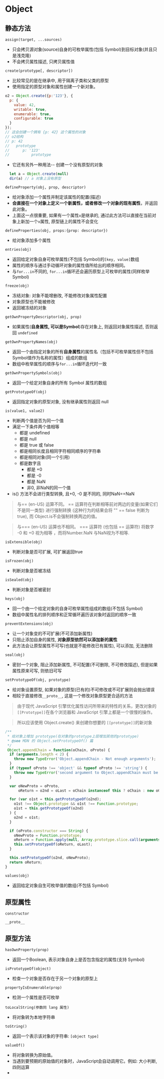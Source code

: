
# Object

## 静态方法

`assign(target, ...sources)`
  + 只会拷贝源对象(source)自身的可枚举属性(包括 Symbol)到目标对象(并且只是浅克隆)
  + 不会拷贝属性描述, 只拷贝属性值

`create(prototype[, descriptor])`
  + 比较常见的是在继承中, 用于隔离子类和父类的原型
  + 使用指定的原型对象和属性创建一个新对象。
  ```js
  o2 = Object.create({p:'123'}, {
    p: {
      value: 42,
      writable: true,
      enumerable: true,
      configurable: true
    }
  });
  // 这会创建一个拥有 {p: 42} 这个属性的对象
  // o2结构
  // p: 42
  //   prototype
  //      p: '123'
  //          prototype
  ``` 
  + 它还有另外一种用法-- 创建一个没有原型的对象
  ```js
    let a = Object.create(null)
    dir(a) // a 对象上没有原型
  ``` 

`defineProperty(obj, prop, descriptor)`
  + 给对象添加一个属性并制定该属性的配置(描述)
  + **会直接在一个对象上定义一个新属性，或者修改一个对象的现有属性**，并返回此对象。
  + 上面这一点很重要, 如果有一个属性`x`是继承的, 通过此方法可以直接在当前对象上新加一个`x`属性, 原型链上的属性不会变化

`defineProperties(obj, props:{prop: descriptor})`
  + 给对象添加多个属性

`entries(obj)`
  + 返回给定对象自身可枚举属性(不包括 Symbol)的`[key, value]`数组
  + 属性的顺序与通过手动循环对象的属性值所给出的顺序相同。
  + 与`for...in`不同的, `for...in`循环还会遍历原型上可枚举的属性(同样枚举 Symbol)

`freeze(obj)`
  + 冻结对象: 对象不能增删改, 不能修改对象属性配置
  + 对象原型也不能被修改
  + 返回被冻结的对象

`getOwnPropertyDescriptor(obj, prop)`
  + 如果属性(**自身属性, 可以是Symbol**)存在对象上, 则返回对象属性描述, 否则返回 `undefined`
  
`getOwnPropertyNames(obj)`
  + 返回一个由指定对象的所有**自身属性**的属性名（包括不可枚举属性但不包括Symbol值作为名称的属性）组成的数组
  + 数组中枚举属性的顺序与`for...in`循环迭代时一致

`getOwnPropertySymbols(obj)`
  + 返回一个给定对象自身的所有 Symbol 属性的数组

`getPrototypeOf(obj)`
  + 返回指定对象的原型对象, 没有继承属性则返回 null

`is(value1, value2)`
  + 判断两个值是否为同一个值
  + 满足一下条件两个值相等
    + 都是 undefined
    + 都是 null
    + 都是 true 或 false
    + 都是相同长度且相同字符相同顺序的字符串
    + 都是相同对象(同一个引用)
    + 都是数字且
      + 都是 +0
      + 都是 -0
      + 都是 NaN
      + 非0, 非NaN的同一个值
  + is() 方法不会进行类型转换, 且+0, -0 是不同的, 同时NaN==NaN
  > 与== (en-US) 运算不同。  == 运算符在判断相等前对两边的变量(如果它们不是同一类型) 进行强制转换 (这种行为的结果会将 "" == false 判断为 true), 而 Object.is不会强制转换两边的值。

  > 与=== (en-US) 运算也不相同。 === 运算符 (也包括 == 运算符) 将数字 -0 和 +0 视为相等 ，而将Number.NaN 与NaN视为不相等.

`isExtensible(obj)`
  + 判断对象是否可扩展, 可扩展返回true

`isFrozen(obj)`
  + 判断对象是否被冻结

`isSealed(obj)`
  + 判断对象是否被密封

`keys(obj)`
  + 回一个由一个给定对象的自身可枚举属性组成的数组(不包括 Symbol)
  + 数组中属性名的排列顺序和正常循环遍历该对象时返回的顺序一致

`preventExtensions(obj)`
  + 让一个对象变的不可扩展(不可添加新属性)
  + 只阻止添加自身的属性, **对象原型依然可以添加新的属性**
  + 此方法会让原型属性不可写(也就是不能修改已有属性), 可以添加, 无法删除

`seal(obj)`
  + 密封一个对象, 阻止添加新属性, 不可配置(不可删除, 不可修改描述), 但是如果属性原来可写, 则依旧可写

`setPrototypeOf(obj, prototype)`
  + 给对象设置原型, 如果对象的原型(已有的)不可修改或不可扩展则会抛出错误
  + 相较于直接修改`__proto__`, 这是一个修改对象原型更合适的方法
  > 由于现代 JavaScript 引擎优化属性访问所带来的特性的关系，更改对象的 `[[Prototype]]`在各个浏览器和 JavaScript 引擎上都是一个很慢的操作。 

  > 所以应该使用 Object.create() 来创建你想要的 `[[prototype]]`的新对象

  ```js
  /**
   * 给对象上增加 prototype(在对象的prototype上层增加其他的prototype)
   * @see MDN 的 Object.setPrototypeOf() 篇
   */
   Object.appendChain = function(oChain, oProto) {
    if (arguments.length < 2) {
      throw new TypeError('Object.appendChain - Not enough arguments');
    }
    if (typeof oProto !== 'object' && typeof oProto !== 'string') {
      throw new TypeError('second argument to Object.appendChain must be an object or a string');
    }

    var oNewProto = oProto,
        oReturn = o2nd = oLast = oChain instanceof this ? oChain : new oChain.constructor(oChain);

    for (var o1st = this.getPrototypeOf(o2nd);
      o1st !== Object.prototype && o1st !== Function.prototype;
      o1st = this.getPrototypeOf(o2nd)
    ) {
      o2nd = o1st;
    }

    if (oProto.constructor === String) {
      oNewProto = Function.prototype;
      oReturn = Function.apply(null, Array.prototype.slice.call(arguments, 1));
      this.setPrototypeOf(oReturn, oLast);
    }

    this.setPrototypeOf(o2nd, oNewProto);
    return oReturn;
  }
  ```

`values(obj)`
  + 返回给定对象自生可枚举值的数组(不包括 Symbol)

## 原型属性

`constructor`

`__proto__`


## 原型方法

`hasOwnProperty(prop)`
  + 返回一个Boolean, 表示对象自身上是否包含指定的属性(支持 Symbol)

`isPrototypeOf(object)` 
  + 检查一个对象是否存在于另一个对象的原型上

`propertyIsEnumerable(prop)`
  + 检测一个属性是否可枚举

`toLocalString(参数同 lang 属性)` 
  + 将对象转为本地字符串

`toString()`
  + 返回一个表示该对象的字符串:  `[object type]`

`valueOf()`
  + 将对象转换为原始值。
  + 当遇到要预期的原始值的对象时，JavaScript会自动调用它。例如: 大小判断, 四则运算
  + 
